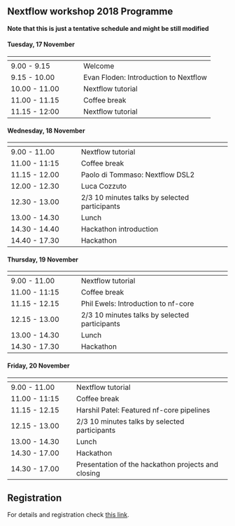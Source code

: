 ## Nextflow workshop 2018 Programme

**Note that this is just a tentative schedule and might be still modified** 

#### Tuesday, 17 November

|<img width=150/>|                            |
|------------- |----------------------------|
| 9.00 - 9.15  | Welcome               |
| 9.15 - 10.00 | Evan  Floden: Introduction to Nextflow |
| 10.00 - 11.00 | Nextflow tutorial             |
| 11.00 - 11.15 | Coffee break              |
| 11.15 - 12:00 | Nextflow tutorial |

#### Wednesday, 18 November

|<img width=150/>|                            |
|---------------|---------------------------|
| 9.00 - 11.00 | Nextflow tutorial             |              |
| 11.00 - 11:15 | Coffee break |
| 11.15 - 12.00| Paolo di Tommaso: Nextflow DSL2 |
| 12.00 - 12.30 | Luca Cozzuto  |
| 12.30 - 13.00 | 2/3 10 minutes talks by selected participants  |
| 13.00 - 14.30 | Lunch  |
| 14.30 - 14.40 | Hackathon introduction  |
| 14.40 - 17.30 | Hackathon  |

#### Thursday, 19 November

|<img width=150/>|                            |
|---------------|---------------------------|
| 9.00 - 11.00 | Nextflow tutorial             |              |
| 11.00 - 11:15 | Coffee break |
| 11.15 - 12.15| Phil Ewels: Introduction to nf-core |
| 12.15 - 13.00 | 2/3 10 minutes talks by selected participants  |
| 13.00 - 14.30 | Lunch  |
| 14.30 - 17.30 | Hackathon  |

#### Friday, 20 November

|<img width=150/>|                            |
|---------------|---------------------------|
| 9.00 - 11.00 | Nextflow tutorial             |              |
| 11.00 - 11:15 | Coffee break |
| 11.15 - 12.15| Harshil Patel: Featured nf-core pipelines  |
| 12.15 - 13.00 | 2/3 10 minutes talks by selected participants  |
| 13.00 - 14.30 | Lunch  |
| 14.30 - 17.00 | Hackathon  |
| 14.30 - 17.00 | Presentation of the hackathon projects and closing |

## Registration 

For details and registration check [this link](https://apps.crg.es/content/internet/events/webforms/reproducible-genomics-workflows-using-nextflow-and-nf-core/).
